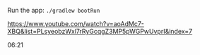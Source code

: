 Run the app:
```./gradlew bootRun```

https://www.youtube.com/watch?v=aoAdMc7-XBQ&list=PLsyeobzWxl7rRyGcqgZ3MP5pWGPwUvprI&index=7

06:21
